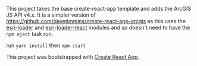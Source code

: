 This project takes the base create-react-app template and adds the ArcGIS JS API v4.x. It is a simpler version of https://github.com/davetimmins/create-react-app-arcgis as this uses the [esri-loader](https://github.com/Esri/esri-loader) and [esri-loader-react](https://github.com/davetimmins/esri-loader-react) modules and so doesn't need to have the `npm eject` task run.

run `yarn install`
then `npm start`

This project was bootstrapped with [Create React App](https://github.com/facebookincubator/create-react-app).
